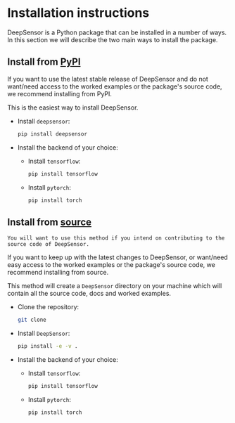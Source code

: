 # Installation instructions

DeepSensor is a Python package that can be installed in a number of ways. In this section we will describe the two main ways to install the package.

## Install from [PyPI](https://pypi.org/project/deepsensor/)

If you want to use the latest stable release of DeepSensor and do not want/need access to the worked examples or the package's source code, we recommend installing from PyPI.

This is the easiest way to install DeepSensor.

- Install `deepsensor`:

  ```bash
  pip install deepsensor
  ```

- Install the backend of your choice:

  - Install `tensorflow`:

    ```bash
    pip install tensorflow
    ```

  - Install `pytorch`:

    ```bash
    pip install torch
    ```

## Install from [source](https://github.com/tom-andersson/deepsensor)

```{note}
You will want to use this method if you intend on contributing to the source code of DeepSensor.
```

If you want to keep up with the latest changes to DeepSensor, or want/need easy access to the worked examples or the package's source code, we recommend installing from source.

This method will create a `DeepSensor` directory on your machine which will contain all the source code, docs and worked examples.

- Clone the repository:

  ```bash
  git clone
  ```

- Install `DeepSensor`:

  ```bash
  pip install -e -v .
  ```

- Install the backend of your choice:

  - Install `tensorflow`:

    ```bash
    pip install tensorflow
    ```

  - Install `pytorch`:

    ```bash
    pip install torch
    ```
